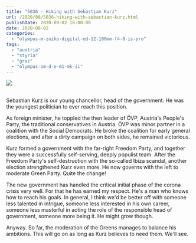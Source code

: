 ```yaml
---
title: "5036 - Hiking with Sebastian Kurz"
url: /2020/08/5036-hiking-with-sebastian-kurz.html
publishDate: 2020-08-02 18:00:00
date: 2020-08-02
categories: 
  - "olympus-m-zuiko-digital-ed-12-100mm-f4-0-is-pro"
tags: 
  - "austria"
  - "styria"
  - "graz"
  - "olympus-om-d-e-m1-mk-ii"
---
```

<div class="container">
<div class="center"><a target="_blank" href="https://d25zfm9zpd7gm5.cloudfront.net/1200x1200/2018/20180704_163326_lr.jpg"><img class="webfeedsFeaturedVisual" src="https://d25zfm9zpd7gm5.cloudfront.net/0600x0600/2018/20180704_163326_lr.jpg" /></a></div>
</div>
<br />

Sebastian Kurz is our young chancellor, head of the government. He
was the youngest politician to ever reach this position. 

As foreign minister, he toppled the then leader of ÖVP, Austria's
People's Party, the traditional conservatives in Austria. ÖVP was
minor partner in a coalition with the Social Democrats. He broke the
coalition for early general elections, and after a dirty campaign on
both sides, he remained victorious.

Kurz formed a government with the far-right Freedom Party, and
together they were a successfully self-serving, deeply populist
team. After the Freedom Party's self-destruction with the so-called
Ibiza scandal, another election strengthened Kurz even more. He now
governs with the left to moderate Green Party. Quite the change!

The new government has handled the critical initial phase of the
corona crisis very well. For that he has earned my respect. He's a
man who knows how to reach his goals. In general, I think we'd be
better off with someone less talented in intrigue, someone less
interested in his own career, someone less masterful in acting the
role of the responsible head of government, someone more being it.
He might grow though.

Anyway. So far, the moderation of the Greens manages to balance his
ambitions. This will go on as long as Kurz believes to need them.
We'll see.